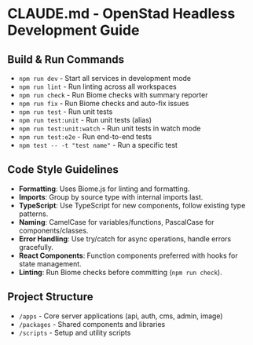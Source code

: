 # CLAUDE.md - OpenStad Headless Development Guide

## Build & Run Commands
- `npm run dev` - Start all services in development mode
- `npm run lint` - Run linting across all workspaces
- `npm run check` - Run Biome checks with summary reporter
- `npm run fix` - Run Biome checks and auto-fix issues
- `npm run test` - Run unit tests
- `npm run test:unit` - Run unit tests (alias)
- `npm run test:unit:watch` - Run unit tests in watch mode
- `npm run test:e2e` - Run end-to-end tests
- `npm test -- -t "test name"` - Run a specific test

## Code Style Guidelines
- **Formatting**: Uses Biome.js for linting and formatting.
- **Imports**: Group by source type with internal imports last.
- **TypeScript**: Use TypeScript for new components, follow existing type patterns.
- **Naming**: CamelCase for variables/functions, PascalCase for components/classes.
- **Error Handling**: Use try/catch for async operations, handle errors gracefully.
- **React Components**: Function components preferred with hooks for state management.
- **Linting**: Run Biome checks before committing (`npm run check`).

## Project Structure
- `/apps` - Core server applications (api, auth, cms, admin, image)
- `/packages` - Shared components and libraries
- `/scripts` - Setup and utility scripts
